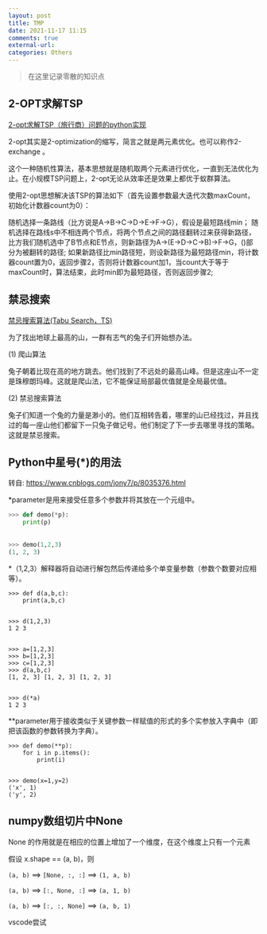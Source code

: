 ```yaml
---
layout: post
title: TMP
date: 2021-11-17 11:15
comments: true
external-url:
categories: Others
---
```


> 在这里记录零散的知识点

## 2-OPT求解TSP

[2-opt求解TSP（旅行商）问题的python实现](https://blog.csdn.net/qq_33256688/article/details/75642525)

2-opt其实是2-optimization的缩写，简言之就是两元素优化。也可以称作2-exchange 。

这个一种随机性算法，基本思想就是随机取两个元素进行优化，一直到无法优化为止。在小规模TSP问题上，2-opt无论从效率还是效果上都优于蚁群算法。

使用2-opt思想解决该TSP的算法如下（首先设置参数最大迭代次数maxCount，初始化计数器count为0）：

随机选择一条路线（比方说是A->B->C->D->E->F->G），假设是最短路线min；
随机选择在路线s中不相连两个节点，将两个节点之间的路径翻转过来获得新路径，比方我们随机选中了B节点和E节点，则新路径为A->(E->D->C->B)->F->G，()部分为被翻转的路径;
如果新路径比min路径短，则设新路径为最短路径min，将计数器count置为0，返回步骤2，否则将计数器count加1，当count大于等于maxCount时，算法结束，此时min即为最短路径，否则返回步骤2;

## 禁忌搜索

[禁忌搜索算法(Tabu Search，TS)](https://www.cnblogs.com/dengfaheng/p/9737556.html)

为了找出地球上最高的山，一群有志气的兔子们开始想办法。 

(1) 爬山算法

兔子朝着比现在高的地方跳去。他们找到了不远处的最高山峰。但是这座山不一定是珠穆朗玛峰。这就是爬山法，它不能保证局部最优值就是全局最优值。 

(2) 禁忌搜索算法

兔子们知道一个兔的力量是渺小的。他们互相转告着，哪里的山已经找过，并且找过的每一座山他们都留下一只兔子做记号。他们制定了下一步去哪里寻找的策略。这就是禁忌搜索。

## Python中星号(*)的用法

转自: https://www.cnblogs.com/jony7/p/8035376.html

*parameter是用来接受任意多个参数并将其放在一个元组中。

```python
>>> def demo(*p):
    print(p)
 
    
>>> demo(1,2,3)
(1, 2, 3)
```

*（1,2,3）解释器将自动进行解包然后传递给多个单变量参数（参数个数要对应相等）。

```
>>> def d(a,b,c):
    print(a,b,c)
 
    
>>> d(1,2,3)
1 2 3
 
 
>>> a=[1,2,3]
>>> b=[1,2,3]
>>> c=[1,2,3]
>>> d(a,b,c)
[1, 2, 3] [1, 2, 3] [1, 2, 3]
 
    
>>> d(*a)
1 2 3
```

 **parameter用于接收类似于关键参数一样赋值的形式的多个实参放入字典中（即把该函数的参数转换为字典）。

```
>>> def demo(**p):
    for i in p.items():
        print(i)
 
        
>>> demo(x=1,y=2)
('x', 1)
('y', 2)
```

## numpy数组切片中None

None 的作用就是在相应的位置上增加了一个维度，在这个维度上只有一个元素

假设 x.shape == (a, b)，则

`(a, b)` ==> `[None, :, :]` ==> `(1, a, b)`

`(a, b)` ==> `[:, None, :]` ==> `(a, 1, b)`

`(a, b)` ==> `[:, :, None]` ==> `(a, b, 1)` 

vscode尝试




